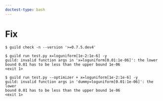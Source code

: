 ```yaml
---
doctest-type: bash
---
```


# Fix

    $ guild check -n --version '>=0.7.5.dev4'

    $ guild run test.py x=loguniform[1e-2:1e-6] -y
    guild: invalid function args in 'x=loguniform[0.01:1e-06]': the lower
    bound 0.01 has to be less than the upper bound 1e-06
    <exit 1>

    $ guild run test.py --optimizer + x=loguniform[1e-2:1e-6] -y
    guild: invalid function args in 'dummy=loguniform[0.01:1e-06]': the lower
    bound 0.01 has to be less than the upper bound 1e-06
    <exit 1>
